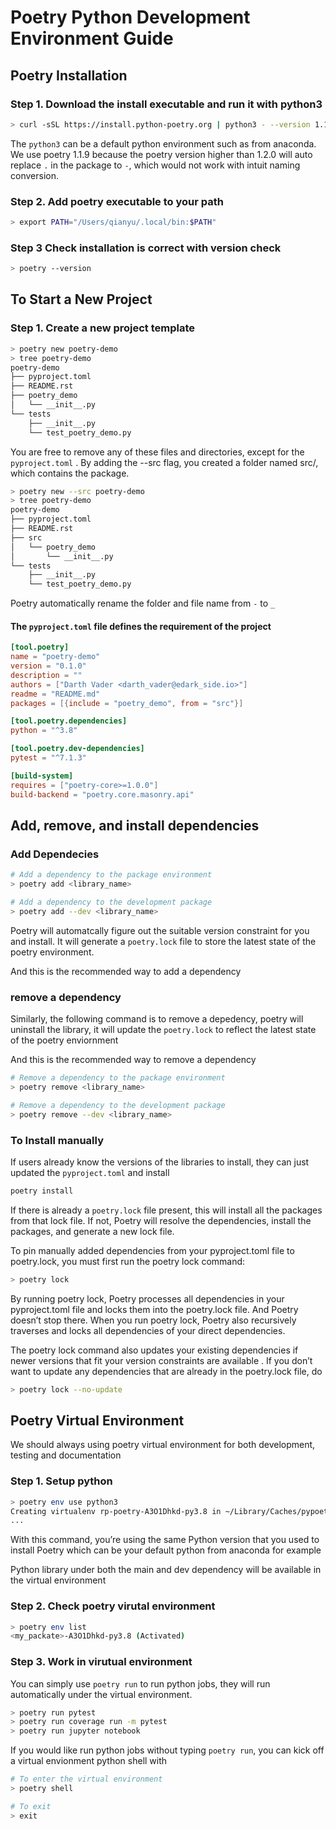 # Poetry Python Development Environment Guide

## Poetry Installation

### Step 1. Download the install executable and run it with python3

```bash
> curl -sSL https://install.python-poetry.org | python3 - --version 1.1.9
```

The `python3` can be a default python environment such as from anaconda. We use poetry 1.1.9 because the poetry version higher than 1.2.0 will auto replace `.` in the package to `-`, which would not work with intuit naming conversion.

### Step 2. Add poetry executable to your path

```bash
> export PATH="/Users/qianyu/.local/bin:$PATH"
```

### Step 3 Check installation is correct with version check

```bash
> poetry --version
```

## To Start a New Project

### Step 1. Create a new project template

```bash
> poetry new poetry-demo
> tree poetry-demo
poetry-demo
├── pyproject.toml
├── README.rst
├── poetry_demo
│   └── __init__.py
└── tests
    ├── __init__.py
    └── test_poetry_demo.py
```

You are free to remove any of these files and directories, except for the `pyproject.toml` . By adding the --src flag, you created a folder named src/, which contains the package.

```bash
> poetry new --src poetry-demo
> tree poetry-demo
poetry-demo
├── pyproject.toml
├── README.rst
├── src
│   └── poetry_demo
│       └── __init__.py
└── tests
    ├── __init__.py
    └── test_poetry_demo.py
```

Poetry automatically rename the folder and file name from `-` to `_`

#### The `pyproject.toml` file defines the requirement of the project

```toml
[tool.poetry]
name = "poetry-demo"
version = "0.1.0"
description = ""
authors = ["Darth Vader <darth_vader@edark_side.io>"]
readme = "README.md"
packages = [{include = "poetry_demo", from = "src"}]

[tool.poetry.dependencies]
python = "^3.8"

[tool.poetry.dev-dependencies]
pytest = "^7.1.3"

[build-system]
requires = ["poetry-core>=1.0.0"]
build-backend = "poetry.core.masonry.api"
```

## Add, remove, and install dependencies

### Add Dependecies 

```bash
# Add a dependency to the package environment
> poetry add <library_name>

# Add a dependency to the development package
> poetry add --dev <library_name>
```

Poetry will automatcally figure out the suitable version constraint for you and install. It will generate a `poetry.lock` file to store the latest state of the poetry environment.

And this is the recommended way to add a dependency


### remove a dependency

Similarly, the following command is to remove a depedency, poetry will uninstall the library, it will update the `poetry.lock` to reflect the latest state of the poetry enviornment

And this is the recommended way to remove a dependency

```bash
# Remove a dependency to the package environment
> poetry remove <library_name>

# Remove a dependency to the development package
> poetry remove --dev <library_name>
```

### To Install manually 

If users already know the versions of the libraries to install, they can just updated the `pyproject.toml` and install

```bash
poetry install
```

If there is already a  `poetry.lock` file present, this will install all the packages from that lock file. If not, Poetry will resolve the dependencies, install the packages, and generate a new lock file.

To pin manually added dependencies from your pyproject.toml file to poetry.lock, you must first run
the poetry lock command:

```bash
> poetry lock
```

By running poetry lock, Poetry processes all dependencies in your pyproject.toml file and locks them into the poetry.lock file. And Poetry doesn’t stop there. When you run poetry lock, Poetry also recursively traverses and locks all dependencies of your direct dependencies.

The poetry lock command also updates your existing dependencies if newer versions that fit your version constraints are available . If you don’t want to update any dependencies that are already in the poetry.lock file, do

```bash
> poetry lock --no-update
```

## Poetry Virtual Environment

We should always using poetry virtual environment for both development, testing and documentation

### Step 1. Setup python

```bash
> poetry env use python3
Creating virtualenv rp-poetry-A3O1Dhkd-py3.8 in ~/Library/Caches/pypoetry/virtualenvs
...
```

With this command, you’re using the same Python version that you used to install Poetry which can be your default python from anaconda for example

Python library under both the main and dev dependency will be available in the virtual environment

### Step 2. Check poetry virutal environment

```bash
> poetry env list
<my_packate>-A3O1Dhkd-py3.8 (Activated)
```

### Step 3. Work in virutual environment

You can simply use `poetry run` to run python jobs, they will run automatically under the virtual environment. 

```bash
> poetry run pytest
> poetry run coverage run -m pytest
> poetry run jupyter notebook
```

If you would like run python jobs without typing `poetry run`, you can kick off a virtual envionment python shell with

```bash
# To enter the virtual environment
> poetry shell

# To exit
> exit
```

